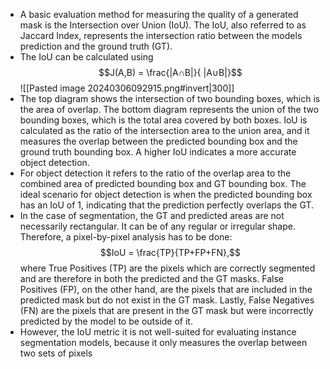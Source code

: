- A basic evaluation method for measuring the quality of a generated mask is the Intersection over Union (IoU). The IoU, also referred to as Jaccard Index, represents the intersection ratio between the models prediction and the ground truth (GT). 
- The IoU can be calculated using $$J(A,B) = \frac{|A∩B|}{ |A∪B|}$$
![[Pasted image 20240306092915.png#invert|300]]
- The top diagram shows the intersection of two bounding boxes, which is the area of overlap. The bottom diagram represents the union of the two bounding boxes, which is the total area covered by both boxes. IoU is calculated as the ratio of the intersection area to the union area, and it measures the overlap between the predicted bounding box and the ground truth bounding box. A higher IoU indicates a more accurate object detection. 
- For object detection it refers to the ratio of the overlap area to the combined area of predicted bounding box and GT bounding box. The ideal scenario for object detection is when the predicted bounding box has an IoU of 1, indicating that the prediction perfectly overlaps the GT. 
- In the case of segmentation, the GT and predicted areas are not necessarily rectangular. It can be of any regular or irregular shape. Therefore, a pixel-by-pixel analysis has to be done: $$IoU =  \frac{TP}{TP+FP+FN},$$where True Positives (TP) are the pixels which are correctly segmented and are therefore in both the predicted and the GT masks. False Positives (FP), on the other hand, are the pixels that are included in the predicted mask but do not exist in the GT mask. Lastly, False Negatives (FN) are the pixels that are present in the GT mask but were incorrectly predicted by the model to be outside of it. 
- However, the IoU metric it is not well-suited for evaluating instance segmentation models, because it only measures the overlap between two sets of pixels 
